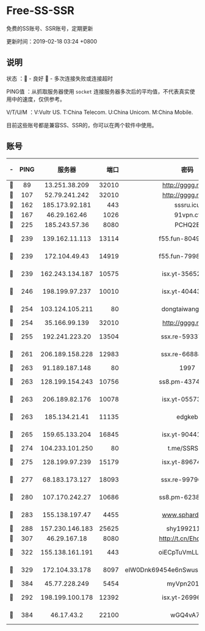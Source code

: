# Free-SS-SSR

免费的SS账号、SSR账号，定期更新

更新时间：2019-02-18 03:24 +0800

## 说明

状态     ：🙂 - 良好 🙁 - 多次连接失败或连接超时

PING值   ：从抓取服务器使用 `socket` 连接服务器多次后的平均值，不代表真实使用中的速度，仅供参考。

V/T/U/M  ：V:Vultr US. T:China Telecom. U:China Unicom. M:China Mobile.

目前这些账号都是兼容SS、SSR的，你可以在两个软件中使用。

## 账号

|-|PING|服务器|端口|密码|加密方式|区域|V/T/U/M|
|:----:|:----:|:-----:|-----:|:----:|:----:|:----:|:----:|
|🙂|89|13.251.38.209|32010|http://gggg.rocks|chacha20|SG|9↑/10↑/10↑/9↑|
|🙂|107|52.79.241.242|32010|http://gggg.rocks|chacha20|KR|10↑/10↑/10↑/10↑|
|🙂|162|185.173.92.181|443|sssru.icu|rc4-md5|RU|10↑/10↑/10↑/10↑|
|🙂|167|46.29.162.46|1026|91vpn.cf|rc4-md5|RU|10↑/10↑/10↑/10↑|
|🙂|225|185.243.57.36|8080|PCHQ2E|rc4-md5|US|10↑/10↑/10↑/10↑|
|🙂|239|139.162.11.113|13114|f55.fun-80490883|aes-256-cfb|SG|10↑/10↑/10↑/10↑|
|🙂|239|172.104.49.43|14919|f55.fun-79987734|aes-256-cfb|SG|10↑/10↑/10↑/10↑|
|🙂|239|162.243.134.187|10575|isx.yt-35652287|aes-256-cfb|US|9↑/9↑/9↓/9↑|
|🙂|246|198.199.97.237|10010|isx.yt-40443198|aes-256-cfb|US|9↑/9↑/9↓/9↑|
|🙂|254|103.124.105.211|80|dongtaiwang.com|aes-256-cfb|US|10↑/10↑/10↑/10↑|
|🙂|254|35.166.99.139|32010|http://gggg.rocks|chacha20|US|10↑/9↑/10↑/9↑|
|🙂|255|192.241.223.20|13504|ssx.re-59337891|aes-256-cfb|US|10↑/10↑/10↑/10↑|
|🙂|261|206.189.158.228|12983|ssx.re-66888267|aes-256-cfb|SG|10↑/10↑/10↑/10↑|
|🙂|263|91.189.187.148|80|1997|chacha20|US|10↑/10↑/10↑/10↑|
|🙂|263|128.199.154.243|10756|ss8.pm-43747025|aes-256-cfb|SG|10↑/10↑/10↑/10↑|
|🙂|263|206.189.82.176|10078|isx.yt-05573873|aes-256-cfb|SG|9↑/9↑/9↓/9↑|
|🙂|263|185.134.21.41|11135|edgkeb|aes-256-cfb|GB|10↑/10↑/10↑/10↑|
|🙂|265|159.65.133.204|16845|isx.yt-90441327|aes-256-cfb|SG|9↑/9↑/9↓/9↑|
|🙂|274|104.233.101.250|80|t.me/SSRSUB|rc4-md5|CA|10↑/10↑/10↑/10↑|
|🙂|275|128.199.97.239|15179|isx.yt-89674544|aes-256-cfb|SG|9↑/9↑/9↓/9↑|
|🙂|277|68.183.173.127|18093|ssx.re-99796955|aes-256-cfb|US|10↑/10↑/10↑/10↑|
|🙂|280|107.170.242.27|10686|ss8.pm-62386550|aes-256-cfb|US|10↑/10↑/10↑/10↑|
|🙂|283|155.138.197.47|4455|www.sphard.com|aes-256-cfb|US|10↑/10↑/10↑/10↑|
|🙂|288|157.230.146.183|25625|shy19921124|rc4-md5|US|10↑/10↑/10↑/10↑|
|🙂|307|46.29.167.18|8080|http://t.cn/EhdmTxe|rc4-md5|RU|10↑/10↑/10↑/10↑|
|🙂|322|155.138.161.191|443|oiECpTuVmLLxk4Ts|aes-256-cfb|US|10↑/10↑/10↑/10↑|
|🙂|329|172.104.33.178|8097|eIW0Dnk69454e6nSwuspv9DmS201tQ0D|aes-256-cfb|SG|10↑/10↑/10↑/10↑|
|🙂|384|45.77.228.249|5454|myVpn2019[]|rc4-md5|GB|10↑/10↑/10↑/10↑|
|🙂|292|198.199.100.178|12392|isx.yt-26996386|aes-256-cfb|US|9↑/9↑/9↓/9↑|
|🙂|384|46.17.43.2|22100|wGQ4vA7D|aes-256-gcm|RU|9↑/10↑/10↑/10↑|
